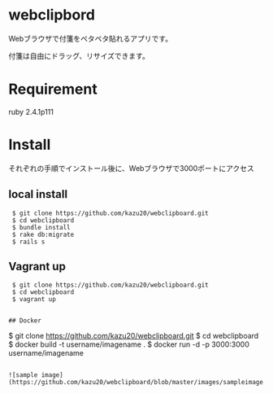 # webclipbord
Webブラウザで付箋をペタペタ貼れるアプリです。

付箋は自由にドラッグ、リサイズできます。

# Requirement
 ruby 2.4.1p111

# Install
それぞれの手順でインストール後に、Webブラウザで3000ポートにアクセス

## local install
```
 $ git clone https://github.com/kazu20/webclipboard.git
 $ cd webclipboard
 $ bundle install
 $ rake db:migrate
 $ rails s
```

## Vagrant up
```
 $ git clone https://github.com/kazu20/webclipboard.git
 $ cd webclipboard
 $ vagrant up


## Docker
```
 $ git clone https://github.com/kazu20/webclipboard.git
 $ cd webclipboard
 $ docker build -t username/imagename .
 $ docker run -d -p 3000:3000 username/imagename
```

![sample image](https://github.com/kazu20/webclipboard/blob/master/images/sampleimage.png)
